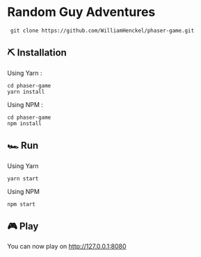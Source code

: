 # Random Guy Adventures


```shell
 git clone https://github.com/WilliamHenckel/phaser-game.git
```

## ⛏ Installation
Using Yarn :
```shell
cd phaser-game
yarn install
```

Using NPM :
```shell
cd phaser-game
npm install
```

## 🏎 Run
Using Yarn
```shell
yarn start
```

Using NPM
```shell
npm start
```

## 🎮 Play
You can now play on http://127.0.0.1:8080
